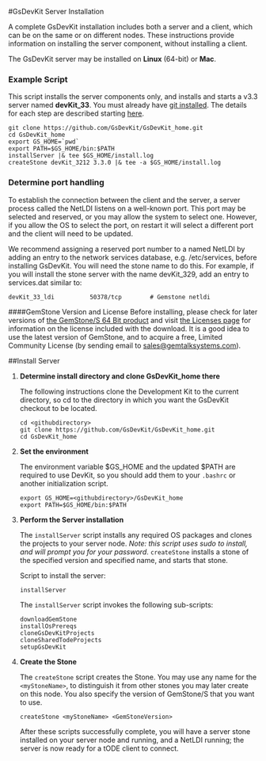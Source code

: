 #GsDevKit Server Installation

A complete GsDevKit installation includes both a server and a client, which can be on the same or on different nodes.  These instructions provide information on installing the server component, without installing a client. 

The GsDevKit server  may be installed on **Linux** (64-bit) or **Mac**.  

### Example Script

This script installs the server components only, and installs and starts a v3.3 server named **devKit_33**. You must already have [git installed][1]. The details for each step are described starting [here](#install-server).

```
git clone https://github.com/GsDevKit/GsDevKit_home.git
cd GsDevKit_home
export GS_HOME=`pwd`
export PATH=$GS_HOME/bin:$PATH
installServer |& tee $GS_HOME/install.log
createStone devKit_3212 3.3.0 |& tee -a $GS_HOME/install.log
```

### Determine port handling

To establish the connection between the client and the server, a server process called the NetLDI listens on a well-known port.  This port may be selected and reserved, or you may allow the system to select one.  However, if you allow the OS to select the port, on restart it will select a different port and the client will need to be updated. 

We recommend assigning a reserved port number to a named NetLDI by adding an entry to the network services database, e.g.  /etc/services, before installing GsDevKit. You will need the stone name to do this. For example, if you will install the stone server with the name devKit_329, add an entry to services.dat similar to:

```
devKit_33_ldi          50378/tcp        # Gemstone netldi
```

####GemStone Version and License
Before installing, please check for later versions of [the GemStone/S 64 Bit product][2] and visit [the Licenses page][3] for information on the license included with the download. It is a good idea to use the latest version of GemStone, and to acquire a free, Limited Community License (by sending email to sales@gemtalksystems.com). 

##Install Server

1. **Determine install directory and clone GsDevKit_home there**

   The following instructions clone the Development Kit to the current directory, so cd to the directory in which you want the GsDevKit checkout to be located.

   ```
   cd <githubdirectory>
   git clone https://github.com/GsDevKit/GsDevKit_home.git
   cd GsDevKit_home
   ```

3. **Set the environment**

   The environment variable $GS_HOME and the updated $PATH are required to use DevKit, so you should add them to your `.bashrc` or another initialization script.
   ```
   export GS_HOME=<githubdirectory>/GsDevKit_home
   export PATH=$GS_HOME/bin:$PATH
   ```

4. **Perform the Server installation**
   
    The ```installServer``` script installs any required OS packages and clones the projects to your server node. *Note: this script uses sudo to install, and will prompt you for your password*. ```createStone``` installs a stone of the specified version and specified name, and starts that stone.  

   Script to install the server:
   ```
   installServer
   ```
   
   The ```installServer``` script invokes the following sub-scripts:
   ```
   downloadGemStone
   installOsPrereqs
   cloneGsDevKitProjects 
   cloneSharedTodeProjects
   setupGsDevKit 
   ```
   
5. **Create the Stone**   
   
   The ```createStone``` script creates the Stone. You may use any name for the `<myStoneName>`, to distinguish it from other stones you may later create on this node. You also specify the version of GemStone/S that you want to use.

   ```
   createStone <myStoneName> <GemStoneVersion>
   ```

   After these scripts successfully complete, you will have a server stone installed on your server node and running, and a NetLDI running; the server is now ready for a tODE client to connect.
   


[1]: ./configureOS.md
[2]: https://gemtalksystems.com/products/gs64/
[3]: https://gemtalksystems.com/licensing/
